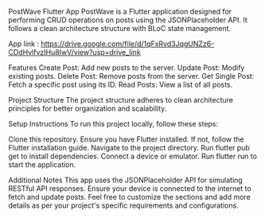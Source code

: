 
PostWave Flutter App
PostWave is a Flutter application designed for performing CRUD operations on posts using the JSONPlaceholder API. It follows a clean architecture structure with BLoC state management.


App link : https://drive.google.com/file/d/1qFxRvd3JqgUNZz6-CDdHvlfvzIHu8IwV/view?usp=drive_link

Features
Create Post: Add new posts to the server.
Update Post: Modify existing posts.
Delete Post: Remove posts from the server.
Get Single Post: Fetch a specific post using its ID.
Read Posts: View a list of all posts.

Project Structure
The project structure adheres to clean architecture principles for better organization and scalability.

Setup Instructions
To run this project locally, follow these steps:

Clone this repository.
Ensure you have Flutter installed. If not, follow the Flutter installation guide.
Navigate to the project directory.
Run flutter pub get to install dependencies.
Connect a device or emulator.
Run flutter run to start the application.

Additional Notes
This app uses the JSONPlaceholder API for simulating RESTful API responses. Ensure your device is connected to the internet to fetch and update posts.
Feel free to customize the sections and add more details as per your project's specific requirements and configurations.

